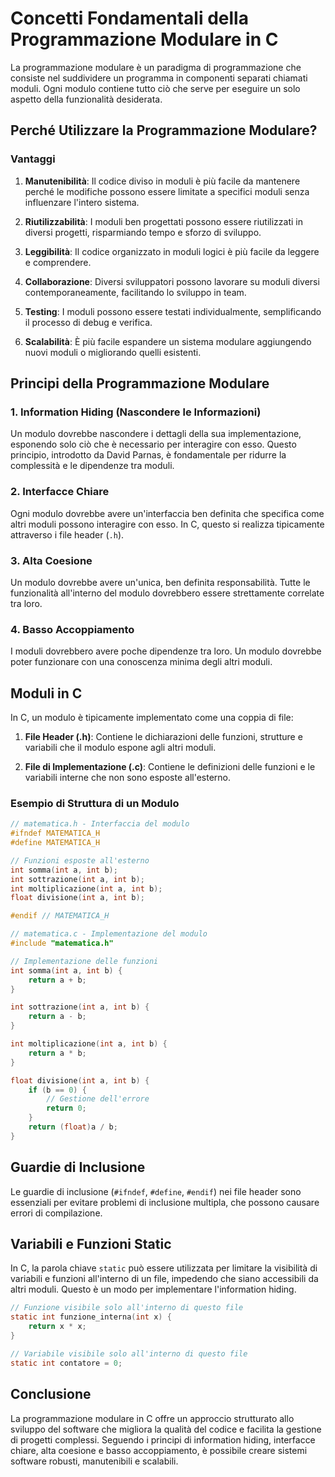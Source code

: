 # Concetti Fondamentali della Programmazione Modulare in C

La programmazione modulare è un paradigma di programmazione che consiste nel suddividere un programma in componenti separati chiamati moduli. Ogni modulo contiene tutto ciò che serve per eseguire un solo aspetto della funzionalità desiderata.

## Perché Utilizzare la Programmazione Modulare?

### Vantaggi

1. **Manutenibilità**: Il codice diviso in moduli è più facile da mantenere perché le modifiche possono essere limitate a specifici moduli senza influenzare l'intero sistema.

2. **Riutilizzabilità**: I moduli ben progettati possono essere riutilizzati in diversi progetti, risparmiando tempo e sforzo di sviluppo.

3. **Leggibilità**: Il codice organizzato in moduli logici è più facile da leggere e comprendere.

4. **Collaborazione**: Diversi sviluppatori possono lavorare su moduli diversi contemporaneamente, facilitando lo sviluppo in team.

5. **Testing**: I moduli possono essere testati individualmente, semplificando il processo di debug e verifica.

6. **Scalabilità**: È più facile espandere un sistema modulare aggiungendo nuovi moduli o migliorando quelli esistenti.

## Principi della Programmazione Modulare

### 1. Information Hiding (Nascondere le Informazioni)

Un modulo dovrebbe nascondere i dettagli della sua implementazione, esponendo solo ciò che è necessario per interagire con esso. Questo principio, introdotto da David Parnas, è fondamentale per ridurre la complessità e le dipendenze tra moduli.

### 2. Interfacce Chiare

Ogni modulo dovrebbe avere un'interfaccia ben definita che specifica come altri moduli possono interagire con esso. In C, questo si realizza tipicamente attraverso i file header (`.h`).

### 3. Alta Coesione

Un modulo dovrebbe avere un'unica, ben definita responsabilità. Tutte le funzionalità all'interno del modulo dovrebbero essere strettamente correlate tra loro.

### 4. Basso Accoppiamento

I moduli dovrebbero avere poche dipendenze tra loro. Un modulo dovrebbe poter funzionare con una conoscenza minima degli altri moduli.

## Moduli in C

In C, un modulo è tipicamente implementato come una coppia di file:

1. **File Header (.h)**: Contiene le dichiarazioni delle funzioni, strutture e variabili che il modulo espone agli altri moduli.

2. **File di Implementazione (.c)**: Contiene le definizioni delle funzioni e le variabili interne che non sono esposte all'esterno.

### Esempio di Struttura di un Modulo

```c
// matematica.h - Interfaccia del modulo
#ifndef MATEMATICA_H
#define MATEMATICA_H

// Funzioni esposte all'esterno
int somma(int a, int b);
int sottrazione(int a, int b);
int moltiplicazione(int a, int b);
float divisione(int a, int b);

#endif // MATEMATICA_H
```

```c
// matematica.c - Implementazione del modulo
#include "matematica.h"

// Implementazione delle funzioni
int somma(int a, int b) {
    return a + b;
}

int sottrazione(int a, int b) {
    return a - b;
}

int moltiplicazione(int a, int b) {
    return a * b;
}

float divisione(int a, int b) {
    if (b == 0) {
        // Gestione dell'errore
        return 0;
    }
    return (float)a / b;
}
```

## Guardie di Inclusione

Le guardie di inclusione (`#ifndef`, `#define`, `#endif`) nei file header sono essenziali per evitare problemi di inclusione multipla, che possono causare errori di compilazione.

## Variabili e Funzioni Static

In C, la parola chiave `static` può essere utilizzata per limitare la visibilità di variabili e funzioni all'interno di un file, impedendo che siano accessibili da altri moduli. Questo è un modo per implementare l'information hiding.

```c
// Funzione visibile solo all'interno di questo file
static int funzione_interna(int x) {
    return x * x;
}

// Variabile visibile solo all'interno di questo file
static int contatore = 0;
```

## Conclusione

La programmazione modulare in C offre un approccio strutturato allo sviluppo del software che migliora la qualità del codice e facilita la gestione di progetti complessi. Seguendo i principi di information hiding, interfacce chiare, alta coesione e basso accoppiamento, è possibile creare sistemi software robusti, manutenibili e scalabili.
